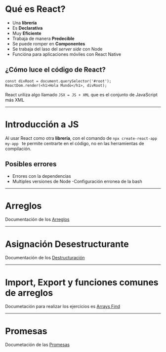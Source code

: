 # Qué es React?
- Una **librería** 
- Es **Declarativa**
- Muy **Eficiente**
- Trabaja de manera **Predecible**
- Se puede romper en **Componentes**
- Se trabaja del laso del _server side_ con Node
- Funcióna para aplicaciones móviles con React Native

## ¿Cómo luce el código de React?
```
const divRoot = document.querySelector('#root');
ReactDom.render(<h1>Hola Mundo</h1>, divRoot);
```
React uriliza algo llamado `JSX = JS + XML` que es el conjunto de JavaScript más XML 

---
# Introducción a JS
Al usar React como otra **librería**, con el comando de `npx create-react-app my-app
` te permite centrarte en el código, no en las herramientas de compilación.

## Posibles errores
- Errores con la dependencias
- Multiples versiones de Node
-Configuración erronea de la bash

---
# Arreglos
Documentación de los [Arreglos](https://developer.mozilla.org/es/docs/Web/JavaScript/Reference/Global_Objects/Array/map)

---
# Asignación Desestructurante
Documentación de los [Destructuración](https://developer.mozilla.org/es/docs/Web/JavaScript/Reference/Operators/Destructuring_assignment)

---
# Import, Export y funciones comunes de arreglos
Documetación para realizar los ejercicios es [Arrays Find](https://developer.mozilla.org/es/docs/Web/JavaScript/Reference/Global_Objects/Array/find)

---
# Promesas
Documetación de las [Promesas](https://developer.mozilla.org/es/docs/Web/JavaScript/Reference/Global_Objects/Promise)